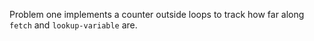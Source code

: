 Problem one implements a counter outside loops to track how far along `fetch` and `lookup-variable` are.
